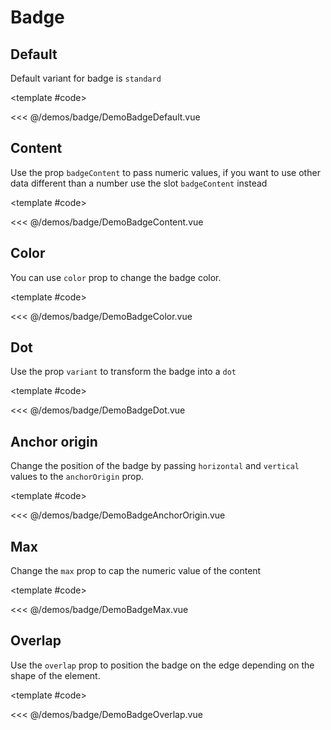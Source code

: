 # Badge

<!-- 👉 Default -->
<Demo>

## Default

Default variant for badge is `standard`

<DemoBadgeDefault />

<template #code>

<<< @/demos/badge/DemoBadgeDefault.vue

</template>

</Demo>

<!-- 👉 Color -->
<Demo>

## Content

Use the prop `badgeContent` to pass numeric values, if you want to use other data different than a number use the slot `badgeContent` instead

<DemoBadgeContent />

<template #code>

<<< @/demos/badge/DemoBadgeContent.vue

</template>

</Demo>

<!-- 👉 Content -->
<Demo>

## Color

You can use `color` prop to change the badge color.

<DemoBadgeColor />

<template #code>

<<< @/demos/badge/DemoBadgeColor.vue

</template>

</Demo>

<!-- 👉 Dot -->
<Demo>

## Dot

Use the prop `variant` to transform the badge into a `dot` 

<DemoBadgeDot />

<template #code>

<<< @/demos/badge/DemoBadgeDot.vue

</template>

</Demo>

<!-- 👉 Anchor origin -->
<Demo>

## Anchor origin

Change the position of the badge by passing `horizontal` and `vertical` values to the `anchorOrigin` prop.

<DemoBadgeAnchorOrigin />

<template #code>

<<< @/demos/badge/DemoBadgeAnchorOrigin.vue

</template>

</Demo>

<!-- 👉 Max -->
<Demo>

## Max

Change the `max` prop to cap the numeric value of the content

<DemoBadgeMax />

<template #code>

<<< @/demos/badge/DemoBadgeMax.vue

</template>

</Demo>

<!-- 👉 Overlap -->
<Demo>

## Overlap

Use the `overlap` prop to position the badge on the edge depending on the shape of the element.

<DemoBadgeOverlap />

<template #code>

<<< @/demos/badge/DemoBadgeOverlap.vue

</template>

</Demo>
